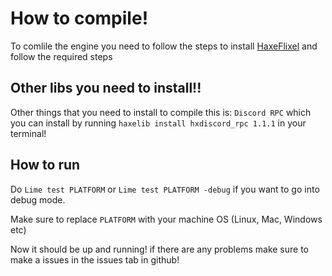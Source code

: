 # How to compile!
To comlile the engine you need to follow the steps to install [HaxeFlixel](https://haxeflixel.com) and follow the required steps

## Other libs you need to install!!
Other things that you need to install to compile this is: `Discord RPC` which you can install by running `haxelib install hxdiscord_rpc 1.1.1` in your terminal!

## How to run
Do `Lime test PLATFORM` or `Lime test PLATFORM -debug` if you want to go into debug mode.

Make sure to replace `PLATFORM` with your machine OS (Linux, Mac, Windows etc)

Now it should be up and running! if there are any problems make sure to make a issues in the issues tab in github!
